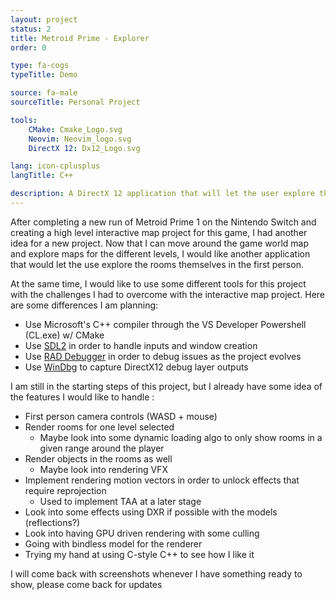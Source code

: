 ```yaml
---
layout: project
status: 2
title: Metroid Prime - Explorer
order: 0

type: fa-cogs
typeTitle: Demo

source: fa-male
sourceTitle: Personal Project

tools:
    CMake: Cmake_Logo.svg
    Neovim: Neovim_logo.svg
    DirectX 12: Dx12_Logo.svg

lang: icon-cplusplus
langTitle: C++

description: A DirectX 12 application that will let the user explore the world of Metroid Prime 1. The user can select a level of the game world and move around in the rooms.
---
```


After completing a new run of Metroid Prime 1 on the Nintendo Switch and creating a high level interactive map project for this game, I had another idea for a new project. Now that I can move around the game world map and explore maps for the different levels, I would like another application that would let the use explore the rooms themselves in the first person.

At the same time, I would like to use some different tools for this project with the challenges I had to overcome with the interactive map project. Here are some differences I am planning:

- Use Microsoft's C++ compiler through the VS Developer Powershell (CL.exe) w/ CMake
- Use [SDL2](https://github.com/libsdl-org/SDL) in order to handle inputs and window creation
- Use [RAD Debugger](https://github.com/EpicGamesExt/raddebugger) in order to debug issues as the project evolves
- Use [WinDbg](https://learn.microsoft.com/en-us/windows-hardware/drivers/debugger) to capture DirectX12 debug layer outputs

I am still in the starting steps of this project, but I already have some idea of the features I would like to handle :

- First person camera controls (WASD + mouse)
- Render rooms for one level selected
    - Maybe look into some dynamic loading algo to only show rooms in a given range around the player
- Render objects in the rooms as well
    - Maybe look into rendering VFX
- Implement rendering motion vectors in order to unlock effects that require reprojection
    - Used to implement TAA at a later stage
- Look into some effects using DXR if possible with the models (reflections?)
- Look into having GPU driven rendering with some culling
- Going with bindless model for the renderer
- Trying my hand at using C-style C++ to see how I like it

I will come back with screenshots whenever I have something ready to show, please come back for updates
